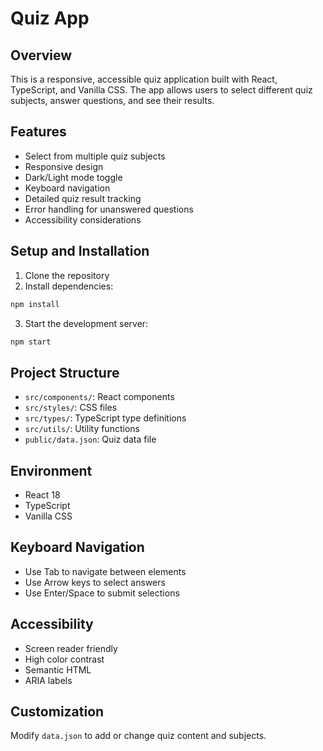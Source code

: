 # Quiz App

## Overview
This is a responsive, accessible quiz application built with React, TypeScript, and Vanilla CSS. The app allows users to select different quiz subjects, answer questions, and see their results.

## Features
- Select from multiple quiz subjects
- Responsive design
- Dark/Light mode toggle
- Keyboard navigation
- Detailed quiz result tracking
- Error handling for unanswered questions
- Accessibility considerations

## Setup and Installation

1. Clone the repository
2. Install dependencies:
```bash
npm install
```

3. Start the development server:
```bash
npm start
```

## Project Structure
- `src/components/`: React components
- `src/styles/`: CSS files
- `src/types/`: TypeScript type definitions
- `src/utils/`: Utility functions
- `public/data.json`: Quiz data file

## Environment
- React 18
- TypeScript
- Vanilla CSS

## Keyboard Navigation
- Use Tab to navigate between elements
- Use Arrow keys to select answers
- Use Enter/Space to submit selections

## Accessibility
- Screen reader friendly
- High color contrast
- Semantic HTML
- ARIA labels

## Customization
Modify `data.json` to add or change quiz content and subjects.